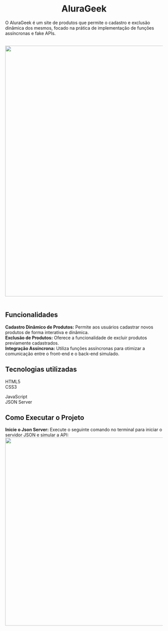  <h1 align="center">AluraGeek</h1>
 
 <p>O AluraGeek é um site de produtos que permite o cadastro e exclusão dinâmica dos mesmos, focado na prática de implementação de funções assíncronas e fake APIs.</p>
 <br>
<div align='center'>
 <img src="https://github.com/JulianafBandeira/AluraGeek/assets/74437592/04f8f588-56fa-4617-a745-3bf576e65bee" width="800">
</div>
<br>
<h2>Funcionalidades</h2>
<strong>Cadastro Dinâmico de Produtos:</strong> Permite aos usuários cadastrar novos produtos de forma interativa e dinâmica.<br>
<strong>Exclusão de Produtos:</strong> Oferece a funcionalidade de excluir produtos previamente cadastrados.<br>
<strong>Integração Assíncrona:</strong> Utiliza funções assíncronas para otimizar a comunicação entre o front-end e o back-end simulado.<br>

<h2>Tecnologias utilizadas</h2>
HTML5<br>
CSS3<br>


JavaScript<br>
JSON Server<br>

<h2>Como Executar o Projeto</h2>
<strong>Inicie o Json Server:</strong> Execute o seguinte comando no terminal para iniciar o servidor JSON e simular a API:
<img src="https://github.com/JulianafBandeira/AluraGeek/assets/74437592/e8aba1f8-bcfe-4bee-985f-14767368f386" width="600">
